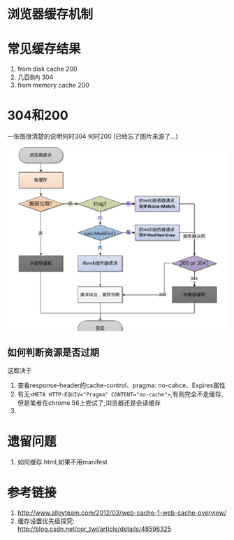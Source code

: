 # 浏览器缓存机制 

# 常见缓存结果

1. from disk cache 200 
2. 几百B内 304
3. from memory cache 200

# 304和200

一张图很清楚的说明何时304 何时200 (已经忘了图片来源了...)

![缓存](/assets/4125925631.png)

## 如何判断资源是否过期

这取决于

1. 查看response-header的cache-control、pragma: no-cahce、Expires属性
1. 有无`<META HTTP-EQUIV="Pragma" CONTENT="no-cache">`,有则完全不走缓存,但是笔者在chrome 56上尝试了,浏览器还是会读缓存
2. 


# 遗留问题

1. 如何缓存.html,如果不用manifest

# 参考链接

1. http://www.alloyteam.com/2012/03/web-cache-1-web-cache-overview/
2. 缓存设置优先级探究: http://blog.csdn.net/cor_twi/article/details/48596325
